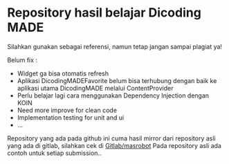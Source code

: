 # Repository hasil belajar Dicoding MADE

Silahkan gunakan sebagai referensi, namun tetap jangan sampai plagiat ya!

Belum fix :
* Widget ga bisa otomatis refresh
* Aplikasi DicodingMADEFavorite belum bisa terhubung dengan baik ke aplikasi utama DicodingMADE melalui ContentProvider
* Perlu belajar lagi cara menggunakan Dependency Injection dengan KOIN
* Need more improve for clean code
* Implementation testing for unit and ui
* ...

Repository yang ada pada github ini cuma hasil mirror dari repository asli yang ada di gitlab, silahkan cek di [Gitlab/masrobot](https://gitlab.com/masrobot/dicoding-made)
Pada repository asli ada contoh untuk setiap submission..
